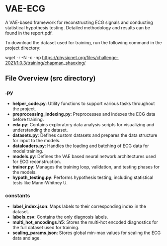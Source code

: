 # VAE-ECG
A VAE-based framework for reconstructing ECG signals and conducting statistical hypothesis testing. Detailed methodology and results can be found in the report.pdf.

To download the dataset used for training, run the following command in the project directory:


wget -r -N -c -np https://physionet.org/files/challenge-2021/1.0.3/training/chapman_shaoxing/


## File Overview (src directory)
### .py
- **helper_code.py**: Utility functions to support various tasks throughout the project.
- **preprocessing_indexing.py**: Preprocesses and indexes the ECG data before training.
- **eda.py**: Contains exploratory data analysis scripts for visualizing and understanding the dataset.
- **datasets.py**: Defines custom datasets and prepares the data structure for input to the models.
- **dataloaders.py**: Handles the loading and batching of ECG data for model training.
- **models.py**: Defines the VAE based neural network architectures used for ECG reconstruction.
- **trainer.py**: Manages the training loop, validation, and testing phases for the models.
- **hypoth_testing.py**: Performs hypothesis testing, including statistical tests like Mann-Whitney U.

### constants
- **label_index.json**: Maps labels to their corresponding index in the dataset.
- **labels.csv**: Contains the only diagnosis labels.
- **multi_hot_encodings.h5**: Stores the multi-hot encoded diagnostics for the full dataset used for training.
- **scaling_params.json**: Stores global min-max values for scaling the ECG data and age.
